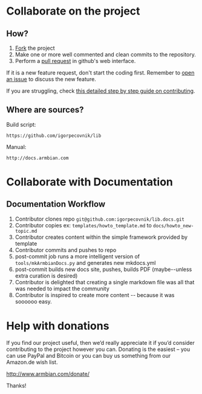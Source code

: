 # Collaborate on the project #

## How? ##

1. [Fork](http://help.github.com/forking/) the project
1. Make one or more well commented and clean commits to the repository. 
1. Perform a [pull request](http://help.github.com/pull-requests/) in github's web interface.

If it is a new feature request, don't start the coding first. Remember to [open an issue](https://guides.github.com/features/issues/) to discuss the new feature.

If you are struggling, check [this detailed step by step guide on contributing](https://www.exchangecore.com/blog/contributing-concrete5-github/).

## Where are sources? ##

Build script: 

	https://github.com/igorpecovnik/lib

Manual:

	http://docs.armbian.com

# Collaborate with Documentation #

## Documentation Workflow ##

1. Contributor clones repo `git@github.com:igorpecovnik/lib.docs.git`
1. Contributor copies  ex: `templates/howto_template.md` to `docs/howto_new-topic.md`
1. Contributor creates content within the simple framework provided by template
1. Contributor commits and pushes to repo
1. post-commit job runs a more intelligent version of `tools/mkArmbianDocs.py` and generates new mkdocs.yml
1. post-commit builds new docs site, pushes, builds PDF (maybe--unless extra curation is desired)
1. Contributor is delighted that creating a single markdown file was all that was needed to impact the community
1. Contributor is inspired to create more content -- because it was soooooo easy.


# Help with donations #

If you find our project useful, then we’d really appreciate it if you’d consider contributing to the project however you can. Donating is the easiest – you can use PayPal and Bitcoin or you can buy us something from our Amazon.de wish list.

http://www.armbian.com/donate/

Thanks!
